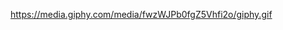 
https://media.giphy.com/media/fwzWJPb0fgZ5Vhfi2o/giphy.gif
<!--
**analivia1709/analivia1709** is a ✨ _special_ ✨ repository because its `README.md` (this file) appears on your GitHub profile.
### Hello Word  👋

Meu nome é Ana, moro em São Paulo, Brasil. Apaixonada por tecnologia, educação, desenvolvimento full stack, inovação e possibilidades.

🚀 Estudando para me tornar uma dev fullstack
💁 Interessada em ajudar mulheres a ingressarem na área de tecnologia e desenvolvimento
💬 Pode me chamar para conversar sobre tecnologia, desenvolvimento fullstack, experiências e melhores séries para fazer maratona
📚Apaixonada por livros
📫 Você pode me encontrar nas redes
